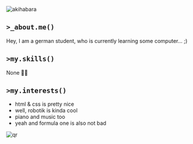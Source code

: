 ![akihabara](https://i.imgur.com/Y6Jfqj6.jpg)
## `>_about.me()`

Hey, I am a german student, who is currently learning some computer... ;)

## `>my.skills()`

None 🤷‍♂️

## `>my.interests()`

- html & css is pretty nice
- well, robotik is kinda cool
- piano and music too
- yeah and formula one is also not bad

![qr](https://i.postimg.cc/7ZdPV9Tr/00006-2485023510.png)
